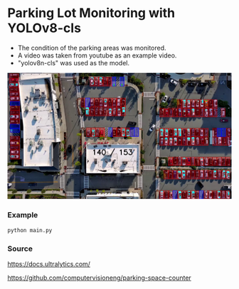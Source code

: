 # Parking Lot Monitoring with YOLOv8-cls

- The condition of the parking areas was monitored.
- A video was taken from youtube as an example video.
- "yolov8n-cls" was used as the model.

![screenshot](https://raw.githubusercontent.com/hbaltunay/parking-lot-monitoring-with-yolov8-cls/main/screenshot.png)

### Example

```bash
python main.py
```

### Source

https://docs.ultralytics.com/

https://github.com/computervisioneng/parking-space-counter
